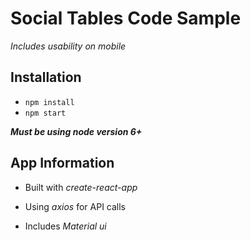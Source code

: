 # Social Tables Code Sample

*Includes usability on mobile*

## Installation
* `npm install`
* `npm start`

***Must be using node version 6+***

## App Information

* Built with *create-react-app*

* Using *axios* for API calls

* Includes *Material ui*
